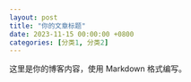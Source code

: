 ```yaml
---
layout: post
title: "你的文章标题"
date: 2023-11-15 00:00:00 +0800
categories: [分类1, 分类2]
---
```


这里是你的博客内容，使用 Markdown 格式编写。